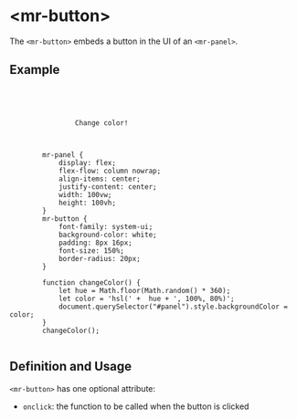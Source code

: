 # &lt;mr-button&gt;

The `<mr-button>` embeds a button in the UI of an `<mr-panel>`.

## Example

<inline-repl>
    <code slot="html">
        <mr-app>
            <mr-light color="white" intensity="0.5" data-position="0 0 0.25"></mr-light>
            <mr-panel id="panel">
                <mr-button onclick="changeColor()">Change color!</mr-button>
            </mr-panel>
        </mr-app>
    </code>
    <code slot="css">
        mr-panel {
            display: flex;
            flex-flow: column nowrap;
            align-items: center;
            justify-content: center;
            width: 100vw;
            height: 100vh;
        }
        mr-button {
            font-family: system-ui;
            background-color: white;
            padding: 8px 16px;
            font-size: 150%;
            border-radius: 20px;
        }
    </code>
    <code slot="javascript">
        function changeColor() {
            let hue = Math.floor(Math.random() * 360);
            let color = 'hsl(' +  hue + ', 100%, 80%)';
            document.querySelector("#panel").style.backgroundColor = color;
        }
        changeColor();
    </code>
</inline-repl>

## Definition and Usage

`<mr-button>` has one optional attribute:

* `onclick`: the function to be called when the button is clicked
